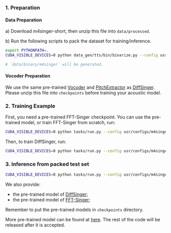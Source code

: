 ### 1. Preparation

#### Data Preparation
a) Download m4singer-short, then unzip this file into `data/processed`.

b) Run the following scripts to pack the dataset for training/inference.

```sh
export PYTHONPATH=.
CUDA_VISIBLE_DEVICES=0 python data_gen/tts/bin/binarize.py --config usr/configs/m4singer/base.yaml

# `data/binary/m4singer` will be generated.
```

#### Vocoder Preparation
We use the same pre-trained [Vocoder](https://drive.google.com/file/d/12exIcy9hxvc8sJH_oXDyrL9xtxvfZtyl/view?usp=sharing)
and [PitchExtractor](https://drive.google.com/file/d/1D1Wbp9HtNljQKjriYqCEQ88UoWLEEOWp/view?usp=sharing) as [DiffSinger](https://github.com/MoonInTheRiver/DiffSinger/blob/master/docs/README-SVS.md).
Please unzip this file into `checkpoints` before training your acoustic model.

### 2. Training Example
First, you need a pre-trained FFT-Singer checkpoint. You can use the pre-trained model, or train FFT-Singer from scratch, run:
```sh
CUDA_VISIBLE_DEVICES=0 python tasks/run.py --config usr/configs/m4singer/fs2.yaml --exp_name fs2_m4singer --reset
```

Then, to train DiffSinger, run:

```sh
CUDA_VISIBLE_DEVICES=0 python tasks/run.py --config usr/configs/m4singer/diff.yaml --exp_name diff_m4singer --reset  
```


### 3. Inference from packed test set
```sh
CUDA_VISIBLE_DEVICES=0 python tasks/run.py --config usr/configs/m4singer/diff.yaml --exp_name diff_m4singer --infer
```

We also provide:
 - the pre-trained model of [DiffSinger](https://drive.google.com/file/d/13xkVAKCpZOyYdaQEmrfsK4196dDJgyK9/view?usp=sharing);
 - the pre-trained model of [FFT-Singer](https://drive.google.com/file/d/13xkVAKCpZOyYdaQEmrfsK4196dDJgyK9/view?usp=sharing);

Remember to put the pre-trained models in `checkpoints` directory.

More pre-trained model can be found at [here](https://drive.google.com/drive/folders/1ZkxbZTFjHroNpxmXuR3sQIgmT1mObNgw?usp=sharing). 
The rest of the code will be released after it is accepted.